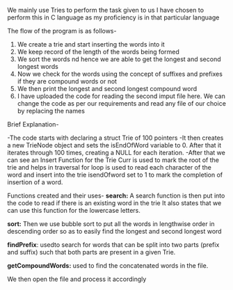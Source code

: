 We mainly use Tries to perform the task given to us
I have chosen to perform this in C language as my proficiency is in that particular language

The flow of the program is as follows-
1. We create a trie and start inserting the words into it 
2. We keep record of the length of the words being formed
3.  We sort the words nd hence we are able to get the longest and second longest words
4.  Now we check for the words using the concept of suffixes and prefixes if they are compound words or not
5. We then print the longest and second longest compound word
6. I have uploaded the code for reading the second imput file here. We can change the code as per our requirements and read any file of our choice by replacing the names

Brief Explanation-

-The code starts with declaring a struct Trie of 100 pointers
-It then creates a new TrieNode object and sets the isEndOfWord variable to 0. After that it iterates through 100 times, creating a NULL for each iteration.
-After that we can see an Insert Function for the Trie 
 Curr is used to mark the root of the trie and helps in traversal
 for loop is used to read each character of the word and insert into the trie
 isendOfword set to 1 to mark the completion of insertion of a word.

Functions created and their uses-
**search:** A search function is then put into the code to read if there is an existing word in the trie 
It also states that we can use this function for the lowercase letters.

**sort:** Then we use bubble sort to put all the words in lengthwise order in descending order so as to easily find the longest and second longest word 

**findPrefix**: usedto search for words that can be split into two parts (prefix and suffix) such that both parts are present in a given Trie.

**getCompoundWords:** used to find the concatenated words in the file. 

We then open the file and process it accordingly 

